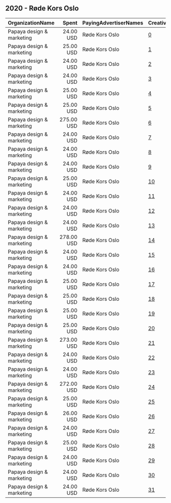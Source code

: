 ## 2020 - Røde Kors Oslo 
|OrganizationName|Spent|PayingAdvertiserNames|CreativeUrls|Impressions|Genders|AgeBrackets|CountryCodes|BillingAddresses|CandidateBallotInformation|
|:---|---:|:---|:---|---:|:---|:---|:---|:---|:---|
|Papaya design & marketing|24.00 USD|Røde Kors Oslo|[0](https://www.snap.com/political-ads/asset/3a57d474d18ecc54745e5dd94d72cb18aa70e5d81656d2b2e883600db8f49195?mediaType=mp4)|17,418|MALE|17-|norway|"Saltboveien 25,Larkollen,1560,NO"||
|Papaya design & marketing|25.00 USD|Røde Kors Oslo|[1](https://www.snap.com/political-ads/asset/ab866022652f21d6261de54e2c2a4d6dd9f692ab24fe667dc081c0a4966801c2?mediaType=mp4)|17,951|FEMALE|17-|norway|"Saltboveien 25,Larkollen,1560,NO"||
|Papaya design & marketing|24.00 USD|Røde Kors Oslo|[2](https://www.snap.com/political-ads/asset/d6ba7f8e99e3b8fa12099f017c6a11d441db1055f4ccc4e9f479f7c04c6abb17?mediaType=mp4)|13,195|MALE|18-23|norway|"Saltboveien 25,Larkollen,1560,NO"||
|Papaya design & marketing|24.00 USD|Røde Kors Oslo|[3](https://www.snap.com/political-ads/asset/1c7cd915a958c39e9e06a0a1ff0aeb6584281d091ced4222039ed890393bf82f?mediaType=mp4)|17,446|MALE|17-|norway|"Saltboveien 25,Larkollen,1560,NO"||
|Papaya design & marketing|25.00 USD|Røde Kors Oslo|[4](https://www.snap.com/political-ads/asset/d6ba7f8e99e3b8fa12099f017c6a11d441db1055f4ccc4e9f479f7c04c6abb17?mediaType=mp4)|18,279|MALE|17-|norway|"Saltboveien 25,Larkollen,1560,NO"||
|Papaya design & marketing|25.00 USD|Røde Kors Oslo|[5](https://www.snap.com/political-ads/asset/003e2ddea1db1636f2d92c419dca696b313d7e96b4384e48226a9fd60f8f468f?mediaType=mp4)|13,367|MALE|18-23|norway|"Saltboveien 25,Larkollen,1560,NO"||
|Papaya design & marketing|275.00 USD|Røde Kors Oslo|[6](https://www.snap.com/political-ads/asset/45894d3519a03d68d222d0e8ab60a2bc7dbaeb25aa54b9196e4a05cee6e45d8f?mediaType=mp4)|109,798|MALE|18-23|norway|"Saltboveien 25,Larkollen,1560,NO"||
|Papaya design & marketing|24.00 USD|Røde Kors Oslo|[7](https://www.snap.com/political-ads/asset/4fe21d24acf6ce68dfa0fd0a96818e531eb97002d249e94015899e377d3bee3f?mediaType=mp4)|13,239|MALE|18-23|norway|"Saltboveien 25,Larkollen,1560,NO"||
|Papaya design & marketing|24.00 USD|Røde Kors Oslo|[8](https://www.snap.com/political-ads/asset/f2f744669c1de7d93e5bcd1bfcef7b211769f4f73553c29d40a72a3a3714d745?mediaType=mp4)|13,273|FEMALE|18-23|norway|"Saltboveien 25,Larkollen,1560,NO"||
|Papaya design & marketing|24.00 USD|Røde Kors Oslo|[9](https://www.snap.com/political-ads/asset/4fe21d24acf6ce68dfa0fd0a96818e531eb97002d249e94015899e377d3bee3f?mediaType=mp4)|17,316|MALE|17-|norway|"Saltboveien 25,Larkollen,1560,NO"||
|Papaya design & marketing|25.00 USD|Røde Kors Oslo|[10](https://www.snap.com/political-ads/asset/d6ba7f8e99e3b8fa12099f017c6a11d441db1055f4ccc4e9f479f7c04c6abb17?mediaType=mp4)|13,350|FEMALE|18-23|norway|"Saltboveien 25,Larkollen,1560,NO"||
|Papaya design & marketing|24.00 USD|Røde Kors Oslo|[11](https://www.snap.com/political-ads/asset/1c7cd915a958c39e9e06a0a1ff0aeb6584281d091ced4222039ed890393bf82f?mediaType=mp4)|13,116|MALE|18-23|norway|"Saltboveien 25,Larkollen,1560,NO"||
|Papaya design & marketing|24.00 USD|Røde Kors Oslo|[12](https://www.snap.com/political-ads/asset/1c7cd915a958c39e9e06a0a1ff0aeb6584281d091ced4222039ed890393bf82f?mediaType=mp4)|13,290|FEMALE|18-23|norway|"Saltboveien 25,Larkollen,1560,NO"||
|Papaya design & marketing|24.00 USD|Røde Kors Oslo|[13](https://www.snap.com/political-ads/asset/4fe21d24acf6ce68dfa0fd0a96818e531eb97002d249e94015899e377d3bee3f?mediaType=mp4)|13,362|FEMALE|18-23|norway|"Saltboveien 25,Larkollen,1560,NO"||
|Papaya design & marketing|278.00 USD|Røde Kors Oslo|[14](https://www.snap.com/political-ads/asset/45894d3519a03d68d222d0e8ab60a2bc7dbaeb25aa54b9196e4a05cee6e45d8f?mediaType=mp4)|114,536|FEMALE|18-23|norway|"Saltboveien 25,Larkollen,1560,NO"||
|Papaya design & marketing|24.00 USD|Røde Kors Oslo|[15](https://www.snap.com/political-ads/asset/d6ba7f8e99e3b8fa12099f017c6a11d441db1055f4ccc4e9f479f7c04c6abb17?mediaType=mp4)|17,636|FEMALE|17-|norway|"Saltboveien 25,Larkollen,1560,NO"||
|Papaya design & marketing|24.00 USD|Røde Kors Oslo|[16](https://www.snap.com/political-ads/asset/1c7cd915a958c39e9e06a0a1ff0aeb6584281d091ced4222039ed890393bf82f?mediaType=mp4)|17,788|FEMALE|17-|norway|"Saltboveien 25,Larkollen,1560,NO"||
|Papaya design & marketing|25.00 USD|Røde Kors Oslo|[17](https://www.snap.com/political-ads/asset/3a57d474d18ecc54745e5dd94d72cb18aa70e5d81656d2b2e883600db8f49195?mediaType=mp4)|13,378|MALE|18-23|norway|"Saltboveien 25,Larkollen,1560,NO"||
|Papaya design & marketing|25.00 USD|Røde Kors Oslo|[18](https://www.snap.com/political-ads/asset/ab866022652f21d6261de54e2c2a4d6dd9f692ab24fe667dc081c0a4966801c2?mediaType=mp4)|13,560|MALE|18-23|norway|"Saltboveien 25,Larkollen,1560,NO"||
|Papaya design & marketing|25.00 USD|Røde Kors Oslo|[19](https://www.snap.com/political-ads/asset/ab866022652f21d6261de54e2c2a4d6dd9f692ab24fe667dc081c0a4966801c2?mediaType=mp4)|13,485|FEMALE|18-23|norway|"Saltboveien 25,Larkollen,1560,NO"||
|Papaya design & marketing|25.00 USD|Røde Kors Oslo|[20](https://www.snap.com/political-ads/asset/003e2ddea1db1636f2d92c419dca696b313d7e96b4384e48226a9fd60f8f468f?mediaType=mp4)|13,412|FEMALE|18-23|norway|"Saltboveien 25,Larkollen,1560,NO"||
|Papaya design & marketing|273.00 USD|Røde Kors Oslo|[21](https://www.snap.com/political-ads/asset/45894d3519a03d68d222d0e8ab60a2bc7dbaeb25aa54b9196e4a05cee6e45d8f?mediaType=mp4)|179,806|FEMALE|17-|norway|"Saltboveien 25,Larkollen,1560,NO"||
|Papaya design & marketing|24.00 USD|Røde Kors Oslo|[22](https://www.snap.com/political-ads/asset/f2f744669c1de7d93e5bcd1bfcef7b211769f4f73553c29d40a72a3a3714d745?mediaType=mp4)|17,618|FEMALE|17-|norway|"Saltboveien 25,Larkollen,1560,NO"||
|Papaya design & marketing|24.00 USD|Røde Kors Oslo|[23](https://www.snap.com/political-ads/asset/3a57d474d18ecc54745e5dd94d72cb18aa70e5d81656d2b2e883600db8f49195?mediaType=mp4)|13,143|FEMALE|18-23|norway|"Saltboveien 25,Larkollen,1560,NO"||
|Papaya design & marketing|272.00 USD|Røde Kors Oslo|[24](https://www.snap.com/political-ads/asset/45894d3519a03d68d222d0e8ab60a2bc7dbaeb25aa54b9196e4a05cee6e45d8f?mediaType=mp4)|162,711|MALE|17-|norway|"Saltboveien 25,Larkollen,1560,NO"||
|Papaya design & marketing|25.00 USD|Røde Kors Oslo|[25](https://www.snap.com/political-ads/asset/003e2ddea1db1636f2d92c419dca696b313d7e96b4384e48226a9fd60f8f468f?mediaType=mp4)|18,116|MALE|17-|norway|"Saltboveien 25,Larkollen,1560,NO"||
|Papaya design & marketing|26.00 USD|Røde Kors Oslo|[26](https://www.snap.com/political-ads/asset/003e2ddea1db1636f2d92c419dca696b313d7e96b4384e48226a9fd60f8f468f?mediaType=mp4)|18,493|FEMALE|17-|norway|"Saltboveien 25,Larkollen,1560,NO"||
|Papaya design & marketing|24.00 USD|Røde Kors Oslo|[27](https://www.snap.com/political-ads/asset/f2f744669c1de7d93e5bcd1bfcef7b211769f4f73553c29d40a72a3a3714d745?mediaType=mp4)|17,678|MALE|17-|norway|"Saltboveien 25,Larkollen,1560,NO"||
|Papaya design & marketing|25.00 USD|Røde Kors Oslo|[28](https://www.snap.com/political-ads/asset/ab866022652f21d6261de54e2c2a4d6dd9f692ab24fe667dc081c0a4966801c2?mediaType=mp4)|18,038|MALE|17-|norway|"Saltboveien 25,Larkollen,1560,NO"||
|Papaya design & marketing|24.00 USD|Røde Kors Oslo|[29](https://www.snap.com/political-ads/asset/f2f744669c1de7d93e5bcd1bfcef7b211769f4f73553c29d40a72a3a3714d745?mediaType=mp4)|13,132|MALE|18-23|norway|"Saltboveien 25,Larkollen,1560,NO"||
|Papaya design & marketing|24.00 USD|Røde Kors Oslo|[30](https://www.snap.com/political-ads/asset/4fe21d24acf6ce68dfa0fd0a96818e531eb97002d249e94015899e377d3bee3f?mediaType=mp4)|17,691|FEMALE|17-|norway|"Saltboveien 25,Larkollen,1560,NO"||
|Papaya design & marketing|24.00 USD|Røde Kors Oslo|[31](https://www.snap.com/political-ads/asset/3a57d474d18ecc54745e5dd94d72cb18aa70e5d81656d2b2e883600db8f49195?mediaType=mp4)|17,584|FEMALE|17-|norway|"Saltboveien 25,Larkollen,1560,NO"||
